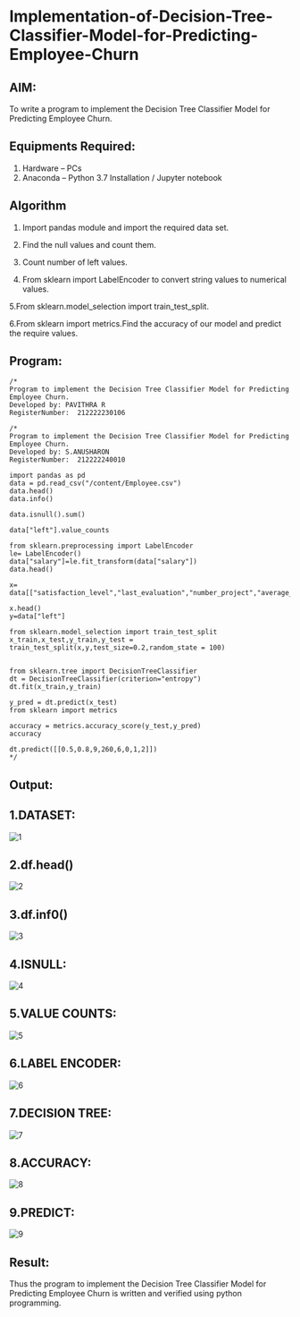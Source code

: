 # Implementation-of-Decision-Tree-Classifier-Model-for-Predicting-Employee-Churn

## AIM:
To write a program to implement the Decision Tree Classifier Model for Predicting Employee Churn.

## Equipments Required:
1. Hardware – PCs
2. Anaconda – Python 3.7 Installation / Jupyter notebook

## Algorithm

1. Import pandas module and import the required data set.

2. Find the null values and count them.

3. Count number of left values.

4. From sklearn import LabelEncoder to convert string values to numerical values.

5.From sklearn.model_selection import train_test_split.

6.From sklearn import metrics.Find the accuracy of our model and predict the require values.



## Program:
```
/*
Program to implement the Decision Tree Classifier Model for Predicting Employee Churn.
Developed by: PAVITHRA R
RegisterNumber:  212222230106

/*
Program to implement the Decision Tree Classifier Model for Predicting Employee Churn.
Developed by: S.ANUSHARON
RegisterNumber:  212222240010

import pandas as pd
data = pd.read_csv("/content/Employee.csv")
data.head()
data.info()

data.isnull().sum()

data["left"].value_counts

from sklearn.preprocessing import LabelEncoder
le= LabelEncoder()
data["salary"]=le.fit_transform(data["salary"])
data.head()

x= data[["satisfaction_level","last_evaluation","number_project","average_montly_hours","time_spend_company","Work_accident","promotion_last_5years","salary"]]

x.head()
y=data["left"]

from sklearn.model_selection import train_test_split
x_train,x_test,y_train,y_test = train_test_split(x,y,test_size=0.2,random_state = 100)


from sklearn.tree import DecisionTreeClassifier
dt = DecisionTreeClassifier(criterion="entropy")
dt.fit(x_train,y_train)

y_pred = dt.predict(x_test)
from sklearn import metrics

accuracy = metrics.accuracy_score(y_test,y_pred)
accuracy

dt.predict([[0.5,0.8,9,260,6,0,1,2]])
*/
```

## Output:

## 1.DATASET:

![1](https://github.com/Pavithraramasaamy/Implementation-of-Decision-Tree-Classifier-Model-for-Predicting-Employee-Churn/assets/118596964/f9a48059-788c-452d-99ea-7c6912c58879)


## 2.df.head()

![2](https://github.com/Pavithraramasaamy/Implementation-of-Decision-Tree-Classifier-Model-for-Predicting-Employee-Churn/assets/118596964/e56e6ab3-5109-4a5a-b7f4-c054b5e4c842)

## 3.df.inf0()

![3](https://github.com/Pavithraramasaamy/Implementation-of-Decision-Tree-Classifier-Model-for-Predicting-Employee-Churn/assets/118596964/aa91cd86-7e5a-4a00-ba3d-28fe986d03ed)

## 4.ISNULL:

![4](https://github.com/Pavithraramasaamy/Implementation-of-Decision-Tree-Classifier-Model-for-Predicting-Employee-Churn/assets/118596964/67393d0e-0616-4d30-b63b-57a14dd08db8)


## 5.VALUE COUNTS:

![5](https://github.com/Pavithraramasaamy/Implementation-of-Decision-Tree-Classifier-Model-for-Predicting-Employee-Churn/assets/118596964/40da44a1-40df-49e4-a81e-288407bc67dc)


## 6.LABEL ENCODER:

![6](https://github.com/Pavithraramasaamy/Implementation-of-Decision-Tree-Classifier-Model-for-Predicting-Employee-Churn/assets/118596964/001c3d06-e203-442b-9c3e-1c43dbc269dc)


## 7.DECISION TREE:

![7](https://github.com/Pavithraramasaamy/Implementation-of-Decision-Tree-Classifier-Model-for-Predicting-Employee-Churn/assets/118596964/73c0555e-2c75-40c0-86ea-1a69c60c4aed)


## 8.ACCURACY:

![8](https://github.com/Pavithraramasaamy/Implementation-of-Decision-Tree-Classifier-Model-for-Predicting-Employee-Churn/assets/118596964/d90e7c59-cc85-4dcb-b574-7fe1b58b9703)


## 9.PREDICT:

![9](https://github.com/Pavithraramasaamy/Implementation-of-Decision-Tree-Classifier-Model-for-Predicting-Employee-Churn/assets/118596964/e275dca9-0f6a-4944-97fe-b359c993582e)



## Result:
Thus the program to implement the  Decision Tree Classifier Model for Predicting Employee Churn is written and verified using python programming.
